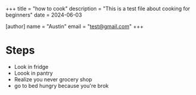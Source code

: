 +++
title = "how to cook"
description = "This is a test file about cooking for beginners"
date = 2024-06-03

[author]
name = "Austin"
email = "test@gmail.com"
+++

# Steps

- Look in fridge
- Loook in pantry
- Realize you never grocery shop
- go to bed hungry because you're brok